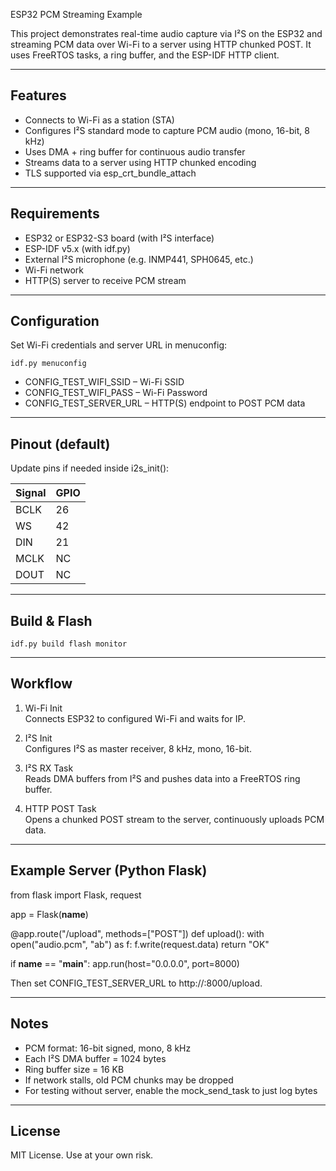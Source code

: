 ESP32 PCM Streaming Example

This project demonstrates real-time audio capture via I²S on the ESP32 and streaming PCM data over Wi-Fi to a server using HTTP chunked POST. It uses FreeRTOS tasks, a ring buffer, and the ESP-IDF HTTP client.

-------------------------------------------------------------------------------
Features
-------------------------------------------------------------------------------
- Connects to Wi-Fi as a station (STA)
- Configures I²S standard mode to capture PCM audio (mono, 16-bit, 8 kHz)
- Uses DMA + ring buffer for continuous audio transfer
- Streams data to a server using HTTP chunked encoding
- TLS supported via esp_crt_bundle_attach

-------------------------------------------------------------------------------
Requirements
-------------------------------------------------------------------------------
- ESP32 or ESP32-S3 board (with I²S interface)
- ESP-IDF v5.x (with idf.py)
- External I²S microphone (e.g. INMP441, SPH0645, etc.)
- Wi-Fi network
- HTTP(S) server to receive PCM stream

-------------------------------------------------------------------------------
Configuration
-------------------------------------------------------------------------------
Set Wi-Fi credentials and server URL in menuconfig:

    idf.py menuconfig

- CONFIG_TEST_WIFI_SSID – Wi-Fi SSID
- CONFIG_TEST_WIFI_PASS – Wi-Fi Password
- CONFIG_TEST_SERVER_URL – HTTP(S) endpoint to POST PCM data

-------------------------------------------------------------------------------
Pinout (default)
-------------------------------------------------------------------------------
Update pins if needed inside i2s_init():

Signal | GPIO
-------|-----
BCLK   | 26
WS     | 42
DIN    | 21
MCLK   | NC
DOUT   | NC

-------------------------------------------------------------------------------
Build & Flash
-------------------------------------------------------------------------------
    idf.py build flash monitor

-------------------------------------------------------------------------------
Workflow
-------------------------------------------------------------------------------
1. Wi-Fi Init  
   Connects ESP32 to configured Wi-Fi and waits for IP.

2. I²S Init  
   Configures I²S as master receiver, 8 kHz, mono, 16-bit.

3. I²S RX Task  
   Reads DMA buffers from I²S and pushes data into a FreeRTOS ring buffer.

4. HTTP POST Task  
   Opens a chunked POST stream to the server, continuously uploads PCM data.

-------------------------------------------------------------------------------
Example Server (Python Flask)
-------------------------------------------------------------------------------
from flask import Flask, request

app = Flask(__name__)

@app.route("/upload", methods=["POST"])
def upload():
    with open("audio.pcm", "ab") as f:
        f.write(request.data)
    return "OK"

if __name__ == "__main__":
    app.run(host="0.0.0.0", port=8000)

Then set CONFIG_TEST_SERVER_URL to http://<server-ip>:8000/upload.

-------------------------------------------------------------------------------
Notes
-------------------------------------------------------------------------------
- PCM format: 16-bit signed, mono, 8 kHz
- Each I²S DMA buffer = 1024 bytes
- Ring buffer size = 16 KB
- If network stalls, old PCM chunks may be dropped
- For testing without server, enable the mock_send_task to just log bytes

-------------------------------------------------------------------------------
License
-------------------------------------------------------------------------------
MIT License. Use at your own risk.

